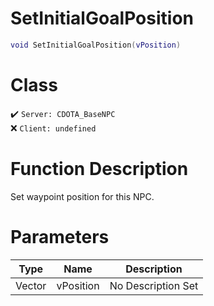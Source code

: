 # SetInitialGoalPosition
```lua
void SetInitialGoalPosition(vPosition)
```
# Class
✔️ `Server: CDOTA_BaseNPC`  
❌ `Client: undefined`  

# Function Description
Set waypoint position for this NPC.
# Parameters
Type|Name|Description
--|--|--
Vector|vPosition|No Description Set
